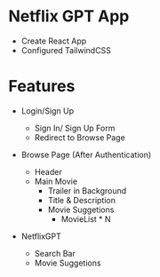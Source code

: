 # Netflix GPT App

- Create React App
- Configured TailwindCSS

# Features

- Login/Sign Up

  - Sign In/ Sign Up Form
  - Redirect to Browse Page

- Browse Page (After Authentication)

  - Header
  - Main Movie
    - Trailer in Background
    - Title & Description
    - Movie Suggetions
      - MovieList \* N

- NetflixGPT
  - Search Bar
  - Movie Suggetions

